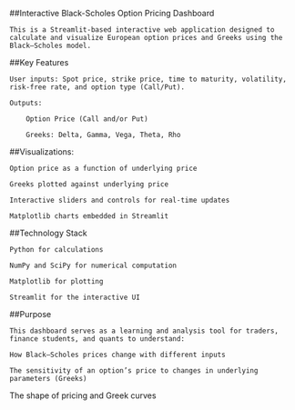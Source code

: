 ##Interactive Black-Scholes Option Pricing Dashboard


    This is a Streamlit-based interactive web application designed to calculate and visualize European option prices and Greeks using the Black–Scholes model.

##Key Features

    User inputs: Spot price, strike price, time to maturity, volatility, risk-free rate, and option type (Call/Put).

    Outputs:

        Option Price (Call and/or Put)

        Greeks: Delta, Gamma, Vega, Theta, Rho

##Visualizations:

    Option price as a function of underlying price

    Greeks plotted against underlying price

    Interactive sliders and controls for real-time updates

    Matplotlib charts embedded in Streamlit

##Technology Stack

    Python for calculations

    NumPy and SciPy for numerical computation

    Matplotlib for plotting

    Streamlit for the interactive UI

##Purpose

    This dashboard serves as a learning and analysis tool for traders, finance students, and quants to understand:

    How Black–Scholes prices change with different inputs

    The sensitivity of an option’s price to changes in underlying parameters (Greeks)


The shape of pricing and Greek curves

